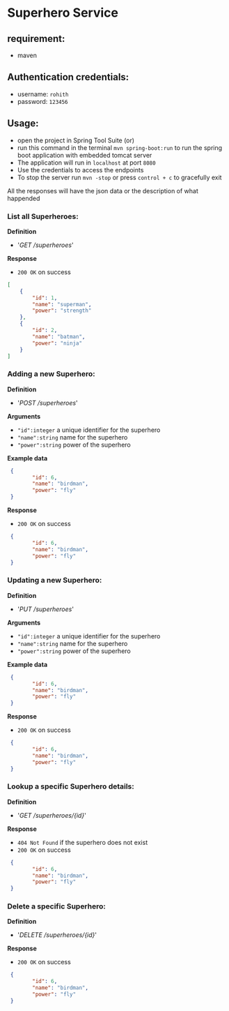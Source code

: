 # Superhero Service

## requirement:
- maven
## Authentication credentials:
- username: `rohith`
- password: `123456`

## Usage:
- open the project in Spring Tool Suite (or)
- run this command in the terminal `mvn spring-boot:run` to run the spring boot application with embedded tomcat server
- The application will run in `localhost` at port `8080`
- Use the credentials to access the endpoints
- To stop the server run `mvn -stop` or press `control + c` to gracefully exit

All the responses will have the json data or the description of what happended

### List all Superheroes:
**Definition**
- '*_GET /superheroes_*'

**Response**
- `200 OK` on success
```json
[
    {
        "id": 1,
        "name": "superman",
        "power": "strength"
    },
    {
        "id": 2,
        "name": "batman",
        "power": "ninja"
    }
]
```

### Adding a new Superhero:
**Definition**
- '*_POST /superheroes_*'

**Arguments**
- `"id":integer` a unique identifier for the superhero
- `"name":string` name for the superhero
- `"power":string` power of the superhero 

**Example data**
```json
 {
        "id": 6,
        "name": "birdman",
        "power": "fly"
 }
 ```

**Response**
- `200 OK` on success

```json
 {
        "id": 6,
        "name": "birdman",
        "power": "fly"
 }
 ```

### Updating a new Superhero:
**Definition**
- '*_PUT /superheroes_*'

**Arguments**
- `"id":integer` a unique identifier for the superhero
- `"name":string` name for the superhero
- `"power":string` power of the superhero 

**Example data**
```json
 {
        "id": 6,
        "name": "birdman",
        "power": "fly"
 }
 ```
 
**Response**
- `200 OK` on success

```json
 {
        "id": 6,
        "name": "birdman",
        "power": "fly"
 }
 ```
 
### Lookup a specific Superhero details:
**Definition**
- '*_GET /superheroes/{id}_*'

**Response**
- `404 Not Found` if the superhero does not exist
- `200 OK` on success
```json
 {
        "id": 6,
        "name": "birdman",
        "power": "fly"
 }
 ```
 
### Delete a specific Superhero:
**Definition**
- '*_DELETE /superheroes/{id}_*'

**Response**
- `200 OK` on success
```json
 {
        "id": 6,
        "name": "birdman",
        "power": "fly"
 }
 ```

 
 





